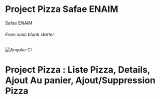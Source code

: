 # Project Pizza Safae ENAIM
Safae ENAIM
###### From _ionic blank starter_
![Angular CI](https://github.com/safae-enaim/ProjectPizzaSafa/workflows/Angular%20CI/badge.svg)

# Project Pizza : Liste Pizza, Details, Ajout Au panier, Ajout/Suppression Pizza



